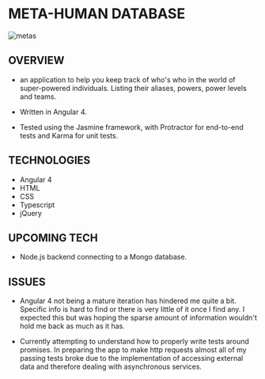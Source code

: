 # META-HUMAN DATABASE


![metas](https://user-images.githubusercontent.com/24227633/28503547-45f453fe-7001-11e7-887b-7a8be87b4776.gif)

## OVERVIEW

- an application to help you keep track of who's who in the world of super-powered individuals. Listing their aliases, powers, power levels and teams.

- Written in Angular 4.

- Tested using the Jasmine framework, with Protractor for end-to-end tests and Karma for unit tests.

## TECHNOLOGIES

- Angular 4
- HTML
- CSS
- Typescript
- jQuery

## UPCOMING TECH

- Node.js backend connecting to a Mongo database.

## ISSUES

- Angular 4 not being a mature iteration has hindered me quite a bit. Specific info is hard to find or there is very little of it once I find any. I expected this but was hoping the sparse amount of information wouldn't hold me back as much as it has.

- Currently attempting to understand how to properly write tests around promises. In preparing the app to make http requests almost all of my passing tests broke due to the implementation of accessing external data and therefore dealing with asynchronous services.  
